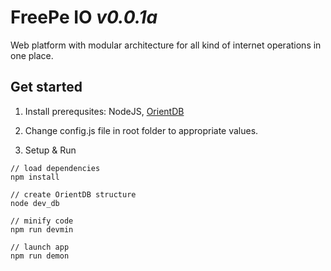 # FreePe IO *v0.0.1a* 
Web platform with modular architecture for all kind of internet operations in one place.

## Get started ##
1. Install prerequsites:
NodeJS, [OrientDB](http://orientdb.com/docs/2.2/Tutorial-Installation.html) 

2. Change config.js file in root folder to appropriate values.

3. Setup & Run

```
// load dependencies
npm install

// create OrientDB structure
node dev_db

// minify code
npm run devmin

// launch app
npm run demon
```
